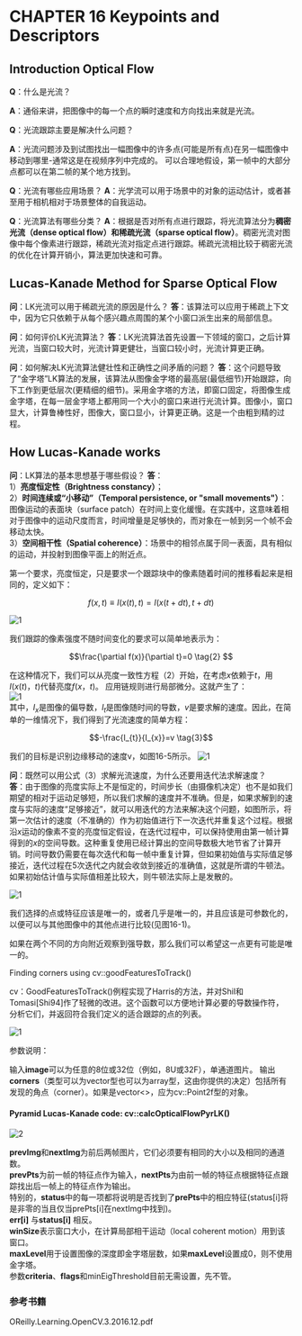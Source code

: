 # CHAPTER 16 Keypoints and Descriptors

## Introduction Optical Flow

**Q**：什么是光流？

**A**：通俗来讲，把图像中的每一个点的瞬时速度和方向找出来就是光流。  

**Q**：光流跟踪主要是解决什么问题？

**A**：光流问题涉及到试图找出一幅图像中的许多点(可能是所有点)在另一幅图像中移动到哪里-通常这是在视频序列中完成的。 可以合理地假设，第一帧中的大部分点都可以在第二帧的某个地方找到。  

**Q**：光流有哪些应用场景？
**A**：光学流可以用于场景中的对象的运动估计，或者甚至用于相机相对于场景整体的自我运动。

**Q**：光流算法有哪些分类？
**A**：根据是否对所有点进行跟踪，将光流算法分为**稠密光流（dense optical flow）**和**稀疏光流（sparse optical flow）**。稠密光流对图像中每个像素进行跟踪，稀疏光流对指定点进行跟踪。稀疏光流相比较于稠密光流的优化在计算开销小，算法更加快速和可靠。  

## Lucas-Kanade Method for Sparse Optical Flow

**问**：LK光流可以用于稀疏光流的原因是什么？
**答**：该算法可以应用于稀疏上下文中，因为它只依赖于从每个感兴趣点周围的某个小窗口派生出来的局部信息。

**问**：如何评价LK光流算法？
**答**：LK光流算法首先设置一下领域的窗口，之后计算光流，当窗口较大时，光流计算更健壮，当窗口较小时，光流计算更正确。

**问**：如何解决LK光流算法健壮性和正确性之间矛盾的问题？
**答**：这个问题导致了“金字塔”LK算法的发展，该算法从图像金字塔的最高层(最低细节)开始跟踪，向下工作到更低层次(更精细的细节)。采用金字塔的方法，即窗口固定，将图像生成金字塔，在每一层金字塔上都用同一个大小的窗口来进行光流计算。图像小，窗口显大，计算鲁棒性好，图像大，窗口显小，计算更正确。这是一个由粗到精的过程。

## How Lucas-Kanade works

**问**：LK算法的基本思想基于哪些假设？
**答**：  
1）**亮度恒定性（Brightness constancy）**；  
2）**时间连续或“小移动”（Temporal persistence, or "small movements"）**：图像运动的表面块（surface patch）在时间上变化缓慢。在实践中，这意味着相对于图像中的运动尺度而言，时间增量是足够快的，而对象在一帧到另一个帧不会移动太快。  
3）**空间相干性（Spatial coherence）**：场景中的相邻点属于同一表面，具有相似的运动，并投射到图像平面上的附近点。  


第一个要求，亮度恒定，只是要求一个跟踪块中的像素随着时间的推移看起来是相同的，定义如下：

$$ f(x,t) \equiv I(x(t),t)=I(x(t+dt),t+dt) \tag{1}$$

![1](./Figure16-4.png)

我们跟踪的像素强度不随时间变化的要求可以简单地表示为：

$$\frac{\partial f(x)}{\partial t}=0 \tag{2}
$$


在这种情况下，我们可以从亮度一致性方程（2）开始，在考虑$x$依赖于$t$，用$I(x(t)，t)$代替亮度$f(x，t)$。 应用链规则进行局部微分。这就产生了：  
![1](./4.png)  
其中，$I_{x}$是图像的偏导数，$I_{t}$是图像随时间的导数，$v$是要求解的速度。因此，在简单的一维情况下，我们得到了光流速度的简单方程：

$$-\frac{I_{t}}{I_{x}}=v \tag{3}$$

我们的目标是识别边缘移动的速度v，如图16-5所示。
![1](./5.png) 

**问**：既然可以用公式（3）求解光流速度，为什么还要用迭代法求解速度？
<br>**答**：由于图像的亮度实际上不是恒定的，时间步长（由摄像机决定）也不是如我们期望的相对于运动足够短，所以我们求解的速度并不准确。但是，如果求解到的速度与实际的速度“足够接近”，就可以用迭代的方法来解决这个问题，如图所示，将第一次估计的速度（不准确的）作为初始值进行下一次迭代并重复这个过程。根据沿$x$运动的像素不变的亮度恒定假设，在迭代过程中，可以保持使用由第一帧计算得到的$x$的空间导数。这种重复使用已经计算出的空间导数极大地节省了计算开销。时间导数仍需要在每次迭代和每一帧中重复计算，但如果初始值与实际值足够接近，迭代过程在5次迭代之内就会收敛到接近的准确值，这就是所谓的牛顿法。如果初始估计值与实际值相差比较大，则牛顿法实际上是发散的。

![1](./6.png) 













我们选择的点或特征应该是唯一的，或者几乎是唯一的，并且应该是可参数化的，以便可以与其他图像中的其他点进行比较(见图16-1)。

如果在两个不同的方向附近观察到强导数，那么我们可以希望这一点更有可能是唯一的。

Finding corners using cv::goodFeaturesToTrack()

cv：GoodFeaturesToTrack()例程实现了Harris的方法，并对ShiI和Tomasi[Shi94]作了轻微的改进。这个函数可以方便地计算必要的导数操作符， 分析它们，并返回符合我们定义的适合跟踪的点的列表。

![1](./goodFeaturesToTrack.png)

参数说明：

输入**image**可以为任意的8位或32位（例如，8U或32F），单通道图片。
输出**corners**（类型可以为vector型也可以为array型，这由你提供的决定）包括所有发现的角点（corner）。如果是vector<>，应为cv::Point2f型的对象。

####  Pyramid Lucas-Kanade code: cv::calcOpticalFlowPyrLK()

![2](./calcOpticalFlowPyrLK.png)

**prevImg**和**nextImg**为前后两帧图片，它们必须要有相同的大小以及相同的通道数。<br>**prevPts**为前一帧的特征点作为输入，**nextPts**为由前一帧的特征点根据特征点跟踪找出后一帧上的特征点作为输出。<br> 特别的，**status**中的每一项都将说明是否找到了**prePts**中的相应特征(status[i]将是非零的当且仅当prePts[i]在nextImg中找到)。<br>**err[i]** 与**status[i]** 相反。<br>**winSize**表示窗口大小，在计算局部相干运动（local coherent motion）用到该窗口。<br>**maxLevel**用于设置图像的深度即金字塔层数，如果**maxLevel**设置成0，则不使用金字塔。<br>参数**criteria**、**flags**和minEigThreshold目前无需设置，先不管。

### 参考书籍

OReilly.Learning.OpenCV.3.2016.12.pdf

# 